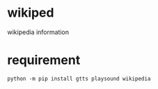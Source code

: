 # wikiped
wikipedia information
# requirement
```
python -m pip install gtts playsound wikipedia
```

